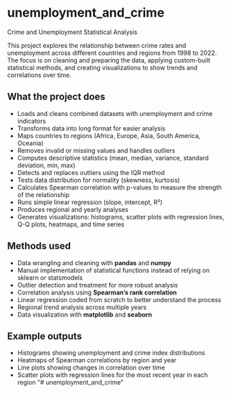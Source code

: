# unemployment_and_crime
Crime and Unemployment Statistical Analysis

This project explores the relationship between crime rates and unemployment across different countries and regions from 1998 to 2022. The focus is on cleaning and preparing the data, applying custom-built statistical methods, and creating visualizations to show trends and correlations over time.

## What the project does
* Loads and cleans combined datasets with unemployment and crime indicators
* Transforms data into long format for easier analysis
* Maps countries to regions (Africa, Europe, Asia, South America, Oceania)
* Removes invalid or missing values and handles outliers
* Computes descriptive statistics (mean, median, variance, standard deviation, min, max)
* Detects and replaces outliers using the IQR method
* Tests data distribution for normality (skewness, kurtosis)
* Calculates Spearman correlation with p-values to measure the strength of the relationship
* Runs simple linear regression (slope, intercept, R²)
* Produces regional and yearly analyses
* Generates visualizations: histograms, scatter plots with regression lines, Q-Q plots, heatmaps, and time series

## Methods used
* Data wrangling and cleaning with **pandas** and **numpy**
* Manual implementation of statistical functions instead of relying on sklearn or statsmodels
* Outlier detection and treatment for more robust analysis
* Correlation analysis using **Spearman’s rank correlation**
* Linear regression coded from scratch to better understand the process
* Regional trend analysis across multiple years
* Data visualization with **matplotlib** and **seaborn**

## Example outputs
* Histograms showing unemployment and crime index distributions
* Heatmaps of Spearman correlations by region and year
* Line plots showing changes in correlation over time
* Scatter plots with regression lines for the most recent year in each region
"# unemployment_and_crime" 
